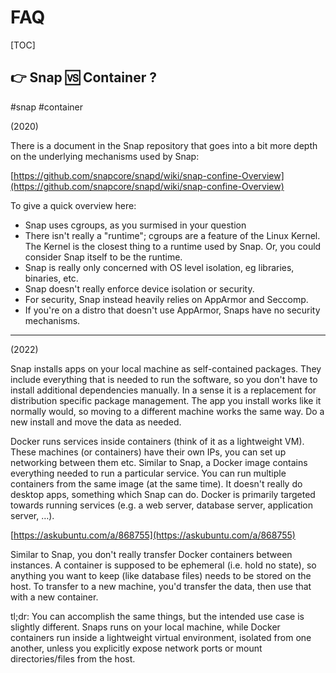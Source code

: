 # FAQ

[TOC]



## 👉 Snap 🆚 Container ?
#snap #container 

(2020)

There is a document in the Snap repository that goes into a bit more depth on the underlying mechanisms used by Snap:

[https://github.com/snapcore/snapd/wiki/snap-confine-Overview](https://github.com/snapcore/snapd/wiki/snap-confine-Overview)

To give a quick overview here:
- Snap uses cgroups, as you surmised in your question
- There isn't really a "runtime"; cgroups are a feature of the Linux Kernel. The Kernel is the closest thing to a runtime used by Snap. Or, you could consider Snap itself to be the runtime.
- Snap is really only concerned with OS level isolation, eg libraries, binaries, etc.
- Snap doesn't really enforce device isolation or security.
- For security, Snap instead heavily relies on AppArmor and Seccomp.
- If you're on a distro that doesn't use AppArmor, Snaps have no security mechanisms.


[👍 Does snap packages run similar to containers (docker / rkt etc) or use different underlying technology? | Stackoverflow]: https://stackoverflow.com/a/63568874/16542494


---
(2022)

Snap installs apps on your local machine as self-contained packages. They include everything that is needed to run the software, so you don't have to install additional dependencies manually. In a sense it is a replacement for distribution specific package management. The app you install works like it normally would, so moving to a different machine works the same way. Do a new install and move the data as needed.

Docker runs services inside containers (think of it as a lightweight VM). These machines (or containers) have their own IPs, you can set up networking between them etc. Similar to Snap, a Docker image contains everything needed to run a particular service. You can run multiple containers from the same image (at the same time). It doesn't really do desktop apps, something which Snap can do. Docker is primarily targeted towards running services (e.g. a web server, database server, application server, …).

[https://askubuntu.com/a/868755](https://askubuntu.com/a/868755)

Similar to Snap, you don't really transfer Docker containers between instances. A container is supposed to be ephemeral (i.e. hold no state), so anything you want to keep (like database files) needs to be stored on the host. To transfer to a new machine, you'd transfer the data, then use that with a new container.

tl;dr: You can accomplish the same things, but the intended use case is slightly different. Snaps runs on your local machine, while Docker containers run inside a lightweight virtual environment, isolated from one another, unless you explicitly expose network ports or mount directories/files from the host.


[👍 Snap vs docker differences? | Linus tech tips]: https://linustechtips.com/topic/1415658-snap-vs-docker-differences/?do=findComment&comment=15287555

[what's the main difference between Docker and Snap?]: https://askubuntu.com/a/868755

